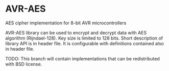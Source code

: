 # AVR-AES

AES cipher implementation for 8-bit AVR microcontrollers

AVR-AES library can be used to encrypt and decrypt data with AES algorithm (Rijndael-128).
Key size is limited to 128 bits. Short description of library API is in header file. It is
configurable with definitions contained also in header file. 

TODO: This branch will contain implementations that can be redistributed with BSD license.

